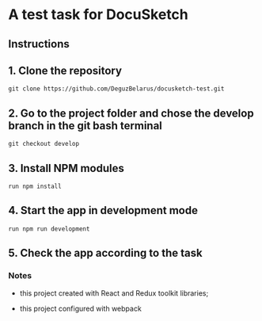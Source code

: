 # A test task for DocuSketch

## Instructions

## 1. Clone the repository

```plaintext
git clone https://github.com/DeguzBelarus/docusketch-test.git
```

## 2. Go to the project folder and chose the develop branch in the git bash terminal

```plaintext
git checkout develop
```

## 3. Install NPM modules

```plaintext
run npm install
```

## 4. Start the app in development mode

```plaintext
run npm run development
```

## 5. Check the app according to the task

### Notes

- this project created with React and Redux toolkit libraries;

- this project configured with webpack
